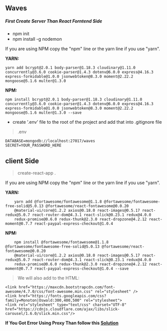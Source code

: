 ## Waves

##### First Create Server Than React Forntend Side

-   npm init
-   npm install -g nodemon

If you are using NPM copy the "npm" line or the yarn line if you use "yarn".

**YARN:**
```
yarn add bcrypt@2.0.1 body-parser@1.18.3 cloudinary@1.11.0 concurrently@3.6.0 cookie-parser@1.4.3 dotenv@6.0.0 express@4.16.3 
express-formidable@1.0.0 jsonwebtoken@8.3.0 moment@2.22.2 mongoose@5.1.6 multer@1.3.0 
```
**NPM:**
```
npm install bcrypt@2.0.1 body-parser@1.18.3 cloudinary@1.11.0 concurrently@3.6.0 cookie-parser@1.4.3 dotenv@6.0.0 express@4.16.3 
express-formidable@1.0.0 jsonwebtoken@8.3.0 moment@2.22.2 mongoose@5.1.6 multer@1.3.0 --save 
```

-   create '.env' file to the root of the project and add that into .gitignore file

> .env

```
DATABASE=mongodb://localhost:27017/waves
SECRET=YOUR_PASSWORD_HERE

```

## client Side

> create-react-app .

If you are using NPM copy the "npm" line or the yarn line if you use "yarn".

**YARN:**
```
    yarn add @fortawesome/fontawesome@1.1.8 @fortawesome/fontawesome-free-solid@5.0.13 @fortawesome/react-fontawesome@0.0.20 
    @material-ui/core@1.2.2 axios@0.18.0 react-images@0.5.17 react-redux@5.0.7 react-router-dom@4.3.1 react-slick@0.23.1 redux@4.0.0 
    redux-promise@0.6.0 redux-thunk@2.3.0 react-dropzone@4.2.12 react-moment@0.7.7 react-paypal-express-checkout@1.0.4 
```
**NPM:**
```
    npm install @fortawesome/fontawesome@1.1.8 @fortawesome/fontawesome-free-solid@5.0.13 @fortawesome/react-fontawesome@0.0.20 
    @material-ui/core@1.2.2 axios@0.18.0 react-images@0.5.17 react-redux@5.0.7 react-router-dom@4.3.1 react-slick@0.23.1 redux@4.0.0 
    redux-promise@0.6.0 redux-thunk@2.3.0 react-dropzone@4.2.12 react-moment@0.7.7 react-paypal-express-checkout@1.0.4 --save 
```
> We will also add to the HTML:

```
<link href="https://maxcdn.bootstrapcdn.com/font-awesome/4.7.0/css/font-awesome.min.css" rel="stylesheet" /> 
<link href="https://fonts.googleapis.com/css?family=Monoton|Oswald:300,400,500" rel="stylesheet">
<link rel="stylesheet" type="text/css" charset="UTF-8" href="https://cdnjs.cloudflare.com/ajax/libs/slick-carousel/1.6.0/slick.min.css"/>
```

**If You Got Error Using Proxy Than follow this [Solution](https://stackoverflow.com/questions/52605997/when-specified-proxy-in-package-json-must-be-a-string)**